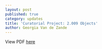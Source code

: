 ```yaml
---
layout: post
published: true
category: updates
title: 'Curatorial Project: 2.009 Objects'
author: Georgia Van de Zande
---
```

View PDF [here](https://www.dropbox.com/s/ko23qtd833zweo7/5%20items.pdf?dl=0)
